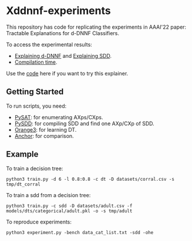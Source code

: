 # Xddnnf-experiments
This repository has code for replicating the experiments in
AAAI'22 paper: Tractable Explanations for d-DNNF Classifiers.

To access the experimental results:
- [Explaining d-DNNF](results/d-dnnf.csv) and [Explaining SDD](results/sdd.csv).
- [Compilation time](results/compilation_time.csv).

Use the [code](https://github.com/XuanxiangHuang/Xddnnf) here
if you want to try this explainer.

## Getting Started
To run scripts, you need:
- [PySAT](https://github.com/pysathq/pysat): for enumerating AXps/CXps.
- [PySDD](https://github.com/wannesm/PySDD): for compiling SDD and find one AXp/CXp of SDD.
- [Orange3](https://github.com/biolab/orange3): for learning DT.
- [Anchor](https://github.com/marcotcr/anchor): for comparison.

## Example

To train a decision tree:
```
python3 train.py -d 6 -l 0.8:0.8 -c dt -D datasets/corral.csv -s tmp/dt_corral
```

To train a sdd from a decision tree:
```
python3 train.py -c sdd -D datasets/adult.csv -f models/dts/categorical/adult.pkl -o -s tmp/adult
```

To reproduce experiments:
```
python3 experiment.py -bench data_cat_list.txt -sdd -ohe
```